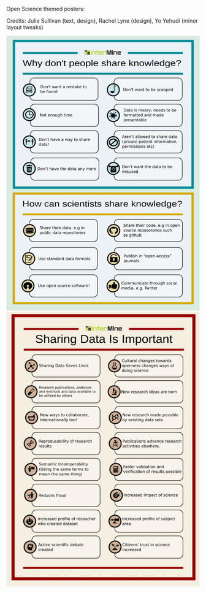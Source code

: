 Open Science themed posters:

Credits: Julie Sullivan (text, design), Rachel Lyne (design), Yo Yehudi (minor layout tweaks)

![sharing-knowledge-web-preview.png](sharing-knowledge-web-preview.png)
![sharing-data-web-preview.png](sharing-data-web-preview.png)
